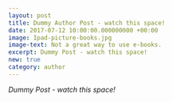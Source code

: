 ```yaml
---
layout: post
title: Dummy Author Post - watch this space!
date: 2017-07-12 10:00:00.000000000 +00:00
image: Ipad-picture-books.jpg
image-text: Not a great way to use e-books.
excerpt: Dummy Post - watch this space!
new: true
category: author
---
```


*Dummy Post - watch this space!*
